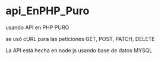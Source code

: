 # api_EnPHP_Puro
usando API en PHP PURO

se usó cURL para las peticiones GET, POST, PATCH, DELETE

La API está hecha en node js usando base de datos MYSQL
